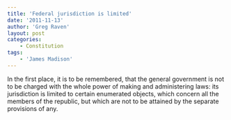 ```yaml
---
title: 'Federal jurisdiction is limited'
date: '2011-11-13'
author: 'Greg Raven'
layout: post
categories:
    - Constitution
tags:
    - 'James Madison'
---
```


In the first place, it is to be remembered, that the general government is not to be charged with the whole power of making and administering laws: its jurisdiction is limited to certain enumerated objects, which concern all the members of the republic, but which are not to be attained by the separate provisions of any.